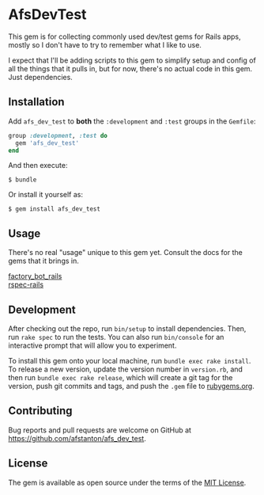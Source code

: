 # AfsDevTest

This gem is for collecting commonly used dev/test gems for Rails apps, mostly so I don't have to try to remember what I like to use.

I expect that I'll be adding scripts to this gem to simplify setup and config of all the things that it pulls in, but for now, there's no actual code in this gem. Just dependencies.

## Installation

Add `afs_dev_test` to **both** the `:development` and `:test` groups in the
`Gemfile`:

```ruby
group :development, :test do
  gem 'afs_dev_test'
end
```

And then execute:

    $ bundle

Or install it yourself as:

    $ gem install afs_dev_test

## Usage

There's no real "usage" unique to this gem yet. Consult the docs for the gems that it brings in.

[factory_bot_rails](https://github.com/thoughtbot/factory_bot_rails)  
[rspec-rails](https://github.com/rspec/rspec-rails)  

## Development

After checking out the repo, run `bin/setup` to install dependencies. Then, run `rake spec` to run the tests. You can also run `bin/console` for an interactive prompt that will allow you to experiment.

To install this gem onto your local machine, run `bundle exec rake install`. To release a new version, update the version number in `version.rb`, and then run `bundle exec rake release`, which will create a git tag for the version, push git commits and tags, and push the `.gem` file to [rubygems.org](https://rubygems.org).

## Contributing

Bug reports and pull requests are welcome on GitHub at https://github.com/afstanton/afs_dev_test.

## License

The gem is available as open source under the terms of the [MIT License](https://opensource.org/licenses/MIT).
